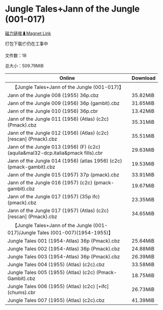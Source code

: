 # Jungle Tales+Jann of the Jungle (001-017)

[磁力链接⬇Magnet Link](magnet:?xt=urn:btih:473543073cd4055bcae65a33c75b7f67a96af778&dn=Jungle%20Tales%2BJann%20of%20the%20Jungle%20%28001-017%29)

打包下载📦仍在工事中

文件数：18

总大小：509.79MiB

Online | Download
--- | ---
&emsp;【Jungle Tales+Jann of the Jungle (001-017)】 | 
Jann of the Jungle 008 (1955) 36p.cbz | 35.82MiB
Jann of the Jungle 009 (1956) 36p (gambit).cbz | 31.65MiB
Jann of the Jungle 010 (1956) 36p.cbr | 13.42MiB
Jann of the Jungle 011 (1956) (Atlas) (c2c) (Pmack).cbz | 35.31MiB
Jann of the Jungle 012 (1956) (Atlas) (c2c) \[rescan\] (Pmack).cbz | 35.51MiB
Jann of the Jungle 013 (1956) (F) (c2c)(aquila&mal32-dcp.italia&pmack fills).cbr | 29.63MiB
Jann of the Jungle 014 (1956) (atlas 1956) (c2c) (pmack-gambit).cbz | 19.53MiB
Jann of the Jungle 015 (1957) 37p (pmack).cbz | 33.91MiB
Jann of the Jungle 016 (1957) (c2c) (pmack-gambit).cbz | 19.67MiB
Jann of the Jungle 017 (1957) (35p ifc) (pmack).cbz | 23.35MiB
Jann of the Jungle 017 (1957) (Atlas) (c2c) \[rescan\] (Pmack).cbz | 34.65MiB
&emsp;【Jungle Tales+Jann of the Jungle (001-017)/Jungle Tales (001-007)(1954-1955)】 | 
Jungle Tales 001 (1954-Atlas) 36p (Pmack).cbz | 25.64MiB
Jungle Tales 002 (1954-Atlas) 36p (Pmack).cbz | 24.88MiB
Jungle Tales 003 (1954-Atlas) 36p (Pmack).cbz | 26.39MiB
Jungle Tales 004 (1955) (Atlas) (c2c).cbz | 33.58MiB
Jungle Tales 005 (1955) (Atlas) (c2c) (Pmack-Gambit).cbz | 18.75MiB
Jungle Tales 006 (1955) (Atlas) (c2c) \[+ifc\] (chums).cbr | 26.73MiB
Jungle Tales 007 (1955) (Atlas) (c2c).cbz | 41.39MiB